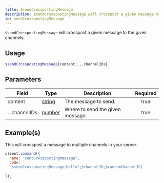 ```yaml
---
title: $sendCrosspostingMessage
description: $sendCrosspostingMessage will crosspost a given message to the given channels.
id: sendCrosspostingMessage
---
```


`$sendCrosspostingMessage` will crosspost a given message to the given channels.

## Usage

```php
$sendCrosspostingMessage[content;...channelIDs]
```

## Parameters

| Field         | Type                                                                                              | Description                      | Required |
| ------------- | ------------------------------------------------------------------------------------------------- | -------------------------------- | :------: |
| content       | [string](https://developer.mozilla.org/en-US/docs/Web/JavaScript/Reference/Global_Objects/String) | The message to send.             |   true   |
| ...channelIDs | [number](https://developer.mozilla.org/en-US/docs/Web/JavaScript/Reference/Global_Objects/Number) | Where to send the given message. |   true   |

## Example(s)

This will crosspost a message to multiple channels in your server:

```javascript
client.command({
  name: "sendCrosspostingMessage",
  code: `
   $sendCrosspostingMessage[Hello!;$channelID;$randomChannelID]
  `
});
```

